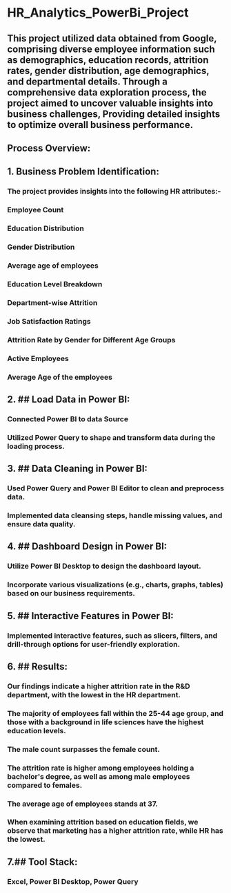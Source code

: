 # HR_Analytics_PowerBi_Project

## This project utilized data obtained from Google, comprising diverse employee information such as demographics, education records, attrition rates, gender distribution, age demographics, and departmental details. Through a comprehensive data exploration process, the project aimed to uncover valuable insights into business challenges, Providing detailed insights to optimize overall business performance.

## Process Overview:
## 1. Business Problem Identification:

### The project provides insights into the following HR attributes:-
### Employee Count
### Education Distribution
### Gender Distribution
### Average age of employees
### Education Level Breakdown
### Department-wise Attrition
### Job Satisfaction Ratings
### Attrition Rate by Gender for Different Age Groups
### Active Employees
### Average Age of the employees

## 2. ## Load Data in Power BI:
### Connected Power BI to data Source
### Utilized Power Query to shape and transform data during the loading process.

## 3. ## Data Cleaning in Power BI:
### Used Power Query and Power BI Editor to clean and preprocess data.
### Implemented data cleansing steps, handle missing values, and ensure data quality.

## 4. ## Dashboard Design in Power BI:

### Utilize Power BI Desktop to design the dashboard layout.
### Incorporate various visualizations (e.g., charts, graphs, tables) based on our business requirements.

## 5. ## Interactive Features in Power BI:
### Implemented interactive features, such as slicers, filters, and drill-through options for user-friendly exploration.
 
## 6. ## Results:
### Our findings indicate a higher attrition rate in the R&D department, with the lowest in the HR department. 
### The majority of employees fall within the 25-44 age group, and those with a background in life sciences have the highest education levels. 
### The male count surpasses the female count.
### The attrition rate is higher among employees holding a bachelor's degree, as well as among male employees compared to females.
### The average age of employees stands at 37.
### When examining attrition based on education fields, we observe that marketing has a higher attrition rate, while HR has the lowest.

## 7.## Tool Stack:
### Excel, Power BI Desktop, Power Query

